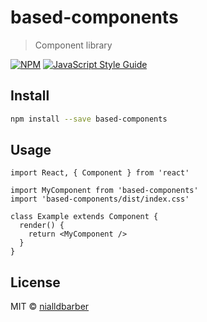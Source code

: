 # based-components

> Component library

[![NPM](https://img.shields.io/npm/v/based-components.svg)](https://www.npmjs.com/package/based-components) [![JavaScript Style Guide](https://img.shields.io/badge/code_style-standard-brightgreen.svg)](https://standardjs.com)

## Install

```bash
npm install --save based-components
```

## Usage

```tsx
import React, { Component } from 'react'

import MyComponent from 'based-components'
import 'based-components/dist/index.css'

class Example extends Component {
  render() {
    return <MyComponent />
  }
}
```

## License

MIT © [nialldbarber](https://github.com/nialldbarber)
